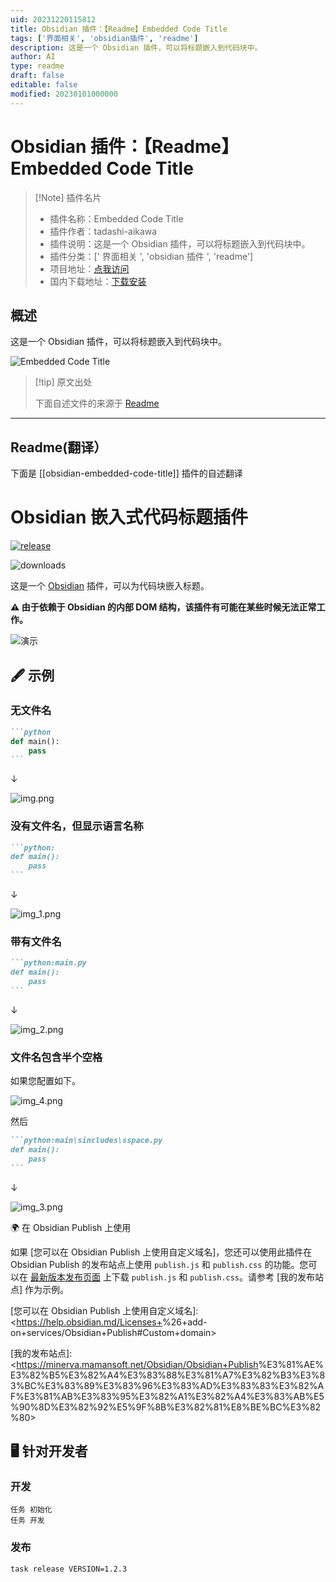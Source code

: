 ```yaml
---
uid: 20231220115812
title: Obsidian 插件：【Readme】Embedded Code Title
tags: ['界面相关', 'obsidian插件', 'readme']
description: 这是一个 Obsidian 插件，可以将标题嵌入到代码块中。
author: AI
type: readme
draft: false
editable: false
modified: 20230101000000
---
```


# Obsidian 插件：【Readme】Embedded Code Title

> [!Note] 插件名片
> - 插件名称：Embedded Code Title
> - 插件作者：tadashi-aikawa
> - 插件说明：这是一个 Obsidian 插件，可以将标题嵌入到代码块中。
> - 插件分类：[' 界面相关 ', 'obsidian 插件 ', 'readme']
> - 项目地址：[点我访问](https://github.com/tadashi-aikawa/obsidian-embedded-code-title)
> - 国内下载地址：[下载安装](https://pkmer.cn/products/plugin/pluginMarket/?obsidian-embedded-code-title)

## 概述

这是一个 Obsidian 插件，可以将标题嵌入到代码块中。

![Embedded Code Title](https://cdn.pkmer.cn/covers/obsidian-embedded-code-title.gif)

> [!tip] 原文出处
>
>下面自述文件的来源于 [Readme](https://ghproxy.net/https://raw.githubusercontent.com/tadashi-aikawa/obsidian-embedded-code-title/master/README.md)

---

## Readme(翻译）

下面是 [[obsidian-embedded-code-title]] 插件的自述翻译

# Obsidian 嵌入式代码标题插件

[![release](https://img.shields.io/github/release/tadashi-aikawa/obsidian-embedded-code-title.svg)](https://github.com/tadashi-aikawa/obsidian-embedded-code-title/releases/latest)

![downloads](https://img.shields.io/github/downloads/tadashi-aikawa/obsidian-embedded-code-title/total)

这是一个 [Obsidian] 插件，可以为代码块嵌入标题。

**⚠ 由于依赖于 Obsidian 的内部 DOM 结构，该插件有可能在某些时候无法正常工作。**

![演示](https://cdn.pkmer.cn/covers/obsidian-embedded-code-title_1_2.gif)

## 🖋 示例

### 无文件名

````markdown
```python
def main():
    pass
```
````

↓

![img.png](https://cdn.pkmer.cn/covers/obsidian-embedded-code-title_1_3.png!pkmer)

### 没有文件名，但显示语言名称

````markdown
```python:
def main():
    pass
```
````

↓

![img_1.png](https://cdn.pkmer.cn/covers/obsidian-embedded-code-title_1_4.png!pkmer)

### 带有文件名

````markdown
```python:main.py
def main():
    pass
```
````

↓

![img_2.png](https://cdn.pkmer.cn/covers/obsidian-embedded-code-title_1_5.png!pkmer)

### 文件名包含半个空格

如果您配置如下。

![img_4.png](https://cdn.pkmer.cn/covers/obsidian-embedded-code-title_1_6.png!pkmer)

然后

````markdown
```python:main\sincludes\sspace.py
def main():
    pass
```
````

↓

![img_3.png](https://cdn.pkmer.cn/covers/obsidian-embedded-code-title_1_7.png!pkmer)

🌍 在 Obsidian Publish 上使用

如果 [您可以在 Obsidian Publish 上使用自定义域名]，您还可以使用此插件在 Obsidian Publish 的发布站点上使用 `publish.js` 和 `publish.css` 的功能。您可以在 [最新版本发布页面] 上下载 `publish.js` 和 `publish.css`。请参考 [我的发布站点] 作为示例。

[您可以在 Obsidian Publish 上使用自定义域名]: <<https://help.obsidian.md/Licenses+>%26+add-on+services/Obsidian+Publish#Custom+domain>

[最新版本发布页面]: <https://github.com/tadashi-aikawa/obsidian-embedded-code-title/releases/latest>

[我的发布站点]: <<https://minerva.mamansoft.net/Obsidian/Obsidian+Publish>%E3%81%AE%E3%82%B5%E3%82%A4%E3%83%88%E3%81%A7%E3%82%B3%E3%83%BC%E3%83%89%E3%83%96%E3%83%AD%E3%83%83%E3%82%AF%E3%81%AB%E3%83%95%E3%82%A1%E3%82%A4%E3%83%AB%E5%90%8D%E3%82%92%E5%9F%8B%E3%82%81%E8%BE%BC%E3%82%80>

## 🖥️ 针对开发者

### 开发

```console
任务 初始化
任务 开发
```

### 发布

```
task release VERSION=1.2.3
```

[Obsidian]: <https://obsidian.md/>
[Task]: <https://taskfile.dev/#/>



